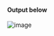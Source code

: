 #### Output below

![image](https://github.com/user-attachments/assets/bea72465-5d79-4c37-ab4b-16a4af3d8344)
